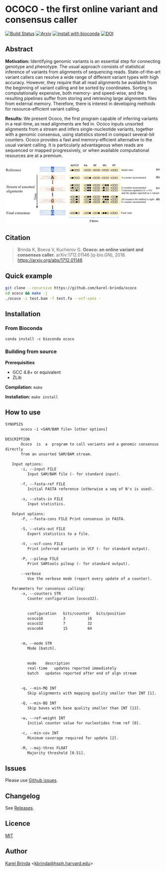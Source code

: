 # OCOCO - the first online variant and consensus caller

[![Build Status](https://travis-ci.org/karel-brinda/ococo.svg?branch=master)](https://travis-ci.org/karel-brinda/ococo)
[![Arxiv](https://img.shields.io/badge/arXiv-1712.01146-green.svg?style=flat)](https://arxiv.org/abs/1712.01146)
[![install with bioconda](https://img.shields.io/badge/install%20with-bioconda-brightgreen.svg?style=flat-square)](https://anaconda.org/bioconda/ococo)
[![DOI](https://zenodo.org/badge/DOI/10.5281/zenodo.1066531.svg)](https://doi.org/10.5281/zenodo.1066531)


## Abstract

**Motivation:** Identifying genomic variants is an essential step for connecting genotype and
phenotype. The usual approach consists of statistical inference of variants
from alignments of sequencing reads. State-of-the-art variant callers can
resolve a wide range of different variant types with high accuracy. However,
they require that all read alignments be available from the beginning of
variant calling and be sorted by coordinates. Sorting is computationally
expensive, both memory- and speed-wise, and the resulting pipelines suffer from
storing and retrieving large alignments files from external memory. Therefore,
there is interest in developing methods for resource-efficient variant calling.

**Results:** We present Ococo, the first program capable of inferring variants in a
real-time, as read alignments are fed in. Ococo inputs unsorted alignments from
a stream and infers single-nucleotide variants, together with a genomic
consensus, using statistics stored in compact several-bit counters. Ococo
provides a fast and memory-efficient alternative to the usual variant calling.
It is particularly advantageous when reads are sequenced or mapped
progressively, or when available computational resources are at a premium.

[![Several-bit Ococo counters](figures/Figure_1.png)](figures/Figure_1.pdf)


## Citation

> Brinda K, Boeva V, Kucherov G. **Ococo: an online variant and consensus
> caller.** arXiv:1712.01146 [q-bio.GN], 2018. https://arxiv.org/abs/1712.01146


## Quick example

```bash
git clone --recursive https://github.com/karel-brinda/ococo
cd ococo && make -j
./ococo -i test.bam -f test.fa --vcf-cons -
```

## Installation

### From Bioconda

```
conda install -c bioconda ococo
```

### Building from source

**Prerequisities**

* GCC 4.8+ or equivalent
* ZLib

**Compilation:** ``make``

**Installation:** ``make install``


## How to use

<!---
USAGE-BEGIN
-->
```
SYNOPSIS
       ococo -i <SAM/BAM file> [other options]

DESCRIPTION
       Ococo  is  a  program to call variants and a genomic consensus directly
       from an unsorted SAM/BAM stream.

   Input options:
       -i, --input FILE
	      Input SAM/BAM file (- for standard input).

       -f, --fasta-ref FILE
	      Initial FASTA reference (otherwise a seq of N's is used).

       -s, --stats-in FILE
	      Input statistics.

   Output options:
       -F, --fasta-cons FILE Print consensus in FASTA.

       -S, --stats-out FILE
	      Export statistics to a file.

       -V, --vcf-cons FILE
	      Print inferred variants in VCF (- for standard output).

       -P, --pileup FILE
	      Print SAMtools pileup (- for standard output).

       --verbose
	      Use the verbose mode (report every update of a counter).

   Parameters for consensus calling:
       -x, --counters STR
	      Counter configuration [ococo32].


	      configuration   bits/counter   bits/position
	      ococo16	      3 	     16
	      ococo32	      7 	     32
	      ococo64	      15	     64


       -m, --mode STR
	      Mode [batch].


	      mode	  description
	      real-time   updates reported immediately
	      batch	  updates reported after end of algn stream


       -q, --min-MQ INT
	      Skip alignments with mapping quality smaller than INT [1].

       -Q, --min-BQ INT
	      Skip bases with base quality smaller than INT [13].

       -w, --ref-weight INT
	      Initial counter value for nucleotides from ref [0].

       -c, --min-cov INT
	      Minimum coverage required for update [2].

       -M, --maj-thres FLOAT
	      Majority threshold [0.51].

```
<!---
USAGE-END
-->


## Issues

Please use [Github issues](https://github.com/karel-brinda/ococo/issues).


## Changelog

See [Releases](https://github.com/karel-brinda/ococo/releases).


## Licence

[MIT](https://github.com/karel-brinda/ococo/blob/master/LICENSE)


## Author

[Karel Brinda](http://brinda.cz) \<kbrinda@hsph.harvard.edu\>


